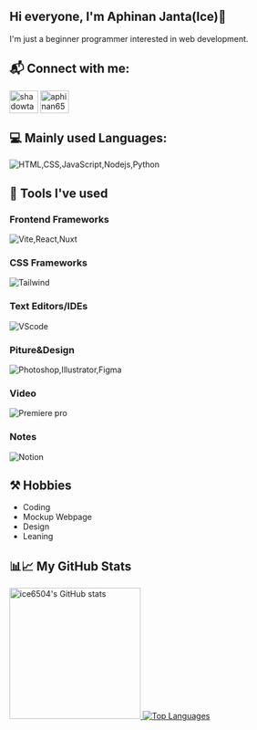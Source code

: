 ## Hi everyone, I'm Aphinan Janta(Ice)👋 
I'm just a beginner programmer interested in web development.

## 📬 Connect with me:
<a href="https://www.facebook.com/Aphinan6504/" target="_blank"><img align="center" src="https://raw.githubusercontent.com/rahuldkjain/github-profile-readme-generator/master/src/images/icons/Social/facebook.svg" alt="shadowtak" height="40" width="50" /></a>
<a href="https://instagram.com/aphinan6504" target="_blank"><img align="center" src="https://raw.githubusercontent.com/rahuldkjain/github-profile-readme-generator/master/src/images/icons/Social/instagram.svg" alt="aphinan6504" height="40" width="50" /></a>

## 💻 Mainly used Languages:
![HTML,CSS,JavaScript,Nodejs,Python](https://skillicons.dev/icons?i=html,css,js,nodejs,python)

## 🧰 Tools I've used
### Frontend Frameworks
![Vite,React,Nuxt](https://skillicons.dev/icons?i=vite,react,nuxtjs)
### CSS Frameworks 
![Tailwind](https://skillicons.dev/icons?i=tailwind)
### Text Editors/IDEs
![VScode](https://skillicons.dev/icons?i=vscode)
### Piture&Design
![Photoshop,Illustrator,Figma](https://skillicons.dev/icons?i=ps,ai,figma)
### Video
![Premiere pro](https://skillicons.dev/icons?i=pr)
### Notes
![Notion](https://skillicons.dev/icons?i=notion&theme=light)

## ⚒ Hobbies
- Coding
- Mockup Webpage
- Design
- Leaning

## 📊📈 My GitHub Stats                
<a href="http://www.github.com/ice6504">
    <img src="https://github-readme-stats.vercel.app/api?username=ice6504&theme=github_dark" alt="ice6504's GitHub stats" height="230" />
</a>
<a href="https://github.com/ice6504" align="left">
    <img src="https://github-readme-stats.vercel.app/api/top-langs/?username=ice6504&theme=github_dark" alt="Top Languages" />
</a>
